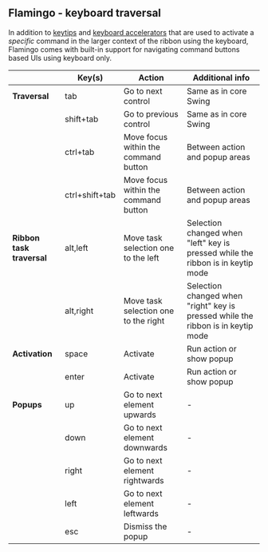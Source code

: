 ## Flamingo - keyboard traversal

In addition to [keytips](RibbonKeytips.md) and [keyboard accelerators](RibbonKeyboardAccelerators.md) that are used to activate a *specific* command in the larger context of the ribbon using the keyboard, Flamingo comes with built-in support for navigating command buttons based UIs using keyboard only.

|  | Key(s) | Action | Additional info |
| --- | --- | --- | --- |
| **Traversal** | tab | Go to next control | Same as in core Swing |
|  | shift+tab | Go to previous control | Same as in core Swing |
|  | ctrl+tab | Move focus within the command button | Between action and popup areas |
|  | ctrl+shift+tab | Move focus within the command button | Between action and popup areas |
| **Ribbon task traversal** | alt,left | Move task selection one to the left | Selection changed when "left" key is pressed while the ribbon is in keytip mode |
|  | alt,right | Move task selection one to the right |  Selection changed when "right" key is pressed while the ribbon is in keytip mode |
| **Activation** | space | Activate | Run action or show popup |
|  | enter | Activate | Run action or show popup |
| **Popups**  | up | Go to next element upwards | - |
|  | down | Go to next element downwards | - |
|  | right | Go to next element rightwards | - |
|  | left | Go to next element leftwards | - |
|  | esc | Dismiss the popup | - |

